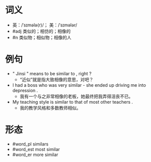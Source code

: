 # 词义
- 英：/ˈsɪmələ(r)/； 美：/ˈsɪmələr/
- #adj 类似的；相仿的；相像的
- #n 类似物；相似物；相像的人
# 例句
- " Jinsi " means to be similar to , right ?
	- “近似”就是指大致相像的意思，对吧？
- I had a boss who was very similar - she ended up driving me into depression .
	- 我有一个与之非常相像的老板，她最终把我弄得沮丧不已。
- My teaching style is similar to that of most other teachers .
	- 我的教学风格和多数教师相似。
# 形态
- #word_pl similars
- #word_est most similar
- #word_er more similar
